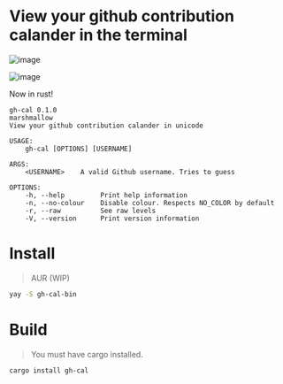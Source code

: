 # View your github contribution calander in the terminal

![image](https://user-images.githubusercontent.com/40532058/166221848-c6db8603-9bbd-4328-b0f8-21e25bd1aac4.png)

![image](https://user-images.githubusercontent.com/40532058/166221881-a15652e4-3d92-4a4a-bed2-cefeeb735883.png)

Now in rust!

```
gh-cal 0.1.0
marshmallow
View your github contribution calander in unicode

USAGE:
    gh-cal [OPTIONS] [USERNAME]

ARGS:
    <USERNAME>    A valid Github username. Tries to guess

OPTIONS:
    -h, --help         Print help information
    -n, --no-colour    Disable colour. Respects NO_COLOR by default
    -r, --raw          See raw levels
    -V, --version      Print version information
```

# Install

> AUR (WIP)

```sh
yay -S gh-cal-bin
```

# Build

> You must have cargo installed.

```sh
cargo install gh-cal
```

